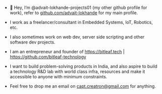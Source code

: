 -  👋 Hey, I’m @advait-lokhande-projects01 (my other github profile for work), refer to <a href="https://github.com/advait-lokhande">github.com/advait-lokhande</a> for my main profile.

- I work as a freelancer/consultant in Embedded Systems, IoT, Robotics, etc. 
- I also sometimes work on web dev, server side scripting and other software dev projects. 

- I am an entrepreneur and founder of https://bitleaf.tech | https://github.com/bitleaf-technology 
- I want to build problem-solving products in India, and also aspire to build a technology R&D lab with world class infra, resources and make it accessible to anyone with minimum constraints.
- Feel free to drop me an email on capt.creatron@gmail.com for anything.

<!---
advait-lokhande-projects01/advait-lokhande-projects01 is a ✨ special ✨ repository because its `README.md` (this file) appears on your GitHub profile.
You can click the Preview link to take a look at your changes.
--->
